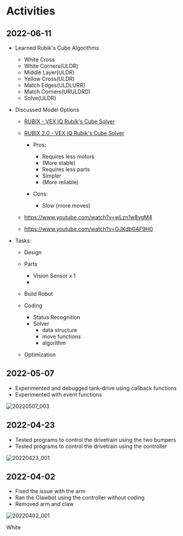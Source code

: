 # Activities

## 2022-06-11
* Learned Rubik's Cube Algorithms
  * White Cross
  * White Corners(ULDR)
  * Middle Layer(ULDR)
  * Yellow Cross(ULDR)
  * Match Edges(ULDLURR)
  * Match Corners(URULDRD)
  * Solve(ULDR)

* Discussed Model Options
  * [RUBIX - VEX IQ Rubik's Cube Solver](https://www.youtube.com/watch?v=bGxpXlIaIaA)
  * [RUBIX 2.0 - VEX IQ Rubik's Cube Solver](https://www.youtube.com/watch?v=L6gSuM-JHgo)
    * Pros:
      * Requires less motors
      * (More stable)
      * Requires less parts
      * Simpler
      * (More reliable)

    * Cons:
      * Slow (more moves)

  * https://www.youtube.com/watch?v=wLzn1w8vgM4
  * https://www.youtube.com/watch?v=GJKdbGAF9H0

* Tasks:
  * Design
  * Parts
    * Vision Sensor x 1
    * 

  * Build Robot
  * Coding
    * Status Recognition
    * Solver
      * data structure
      * move functions
      * algorithm

  * Optimization


## 2022-05-07

* Experimented and debugged tank-drive using callback functions
* Experimented with event functions

![20220507_003](images/20220507_003.jpg)

## 2022-04-23

* Tested programs to control the drivetrain using the two bumpers
* Tested programs to control the drivetrain using the controller

![20220423_001](images/20220423_001.jpg)

## 2022-04-02

* Fixed the issue with the arm
* Ran the Clawbot using the controller without coding
* Removed arm and claw

![20220402_001](images/20220402_001.jpg)

White 